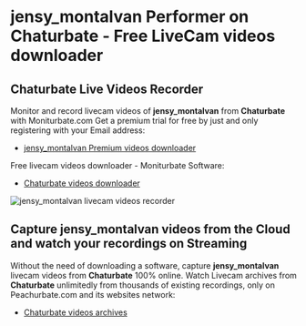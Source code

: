 # jensy_montalvan Performer on Chaturbate - Free LiveCam videos downloader

## Chaturbate Live Videos Recorder

Monitor and record livecam videos of **jensy_montalvan** from **Chaturbate** with Moniturbate.com
Get a premium trial for free by just and only registering with your Email address:
* [jensy_montalvan Premium videos downloader](https://moniturbate.com/request-demo-licence-key.html)

Free livecam videos downloader - Moniturbate Software:
* [Chaturbate videos downloader](https://moniturbate.com/moniturbate-download-software.html)

![jensy_montalvan livecam videos recorder](https://peachurnet.com/templates/moniturbate-software.png)


## Capture jensy_montalvan videos from the Cloud and watch your recordings on Streaming

Without the need of downloading a software, capture **jensy_montalvan** livecam videos from **Chaturbate** 100% online.
Watch Livecam archives from **Chaturbate** unlimitedly from thousands of existing recordings, only on Peachurbate.com and its websites network:
* [Chaturbate videos archives](https://peachurnet.com/)